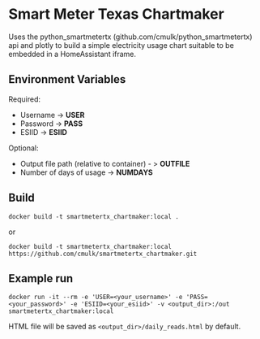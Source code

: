 # Smart Meter Texas Chartmaker
Uses the python_smartmetertx (github.com/cmulk/python_smartmetertx) api and plotly to build a simple electricity usage chart suitable to be embedded in a HomeAssistant iframe.

## Environment Variables
Required:
- Username -> __USER__
- Password -> __PASS__
- ESIID -> __ESIID__

Optional:
- Output file path (relative to container) - > __OUTFILE__
- Number of days of usage -> __NUMDAYS__

## Build
```
docker build -t smartmetertx_chartmaker:local .
```
or
```
docker build -t smartmetertx_chartmaker:local https://github.com/cmulk/smartmetertx_chartmaker.git
```

## Example run
```
docker run -it --rm -e 'USER=<your_username>' -e 'PASS=<your_password>' -e 'ESIID=<your_esiid>' -v <output_dir>:/out smartmetertx_chartmaker:local
```
HTML file will be saved as `<output_dir>/daily_reads.html` by default.


